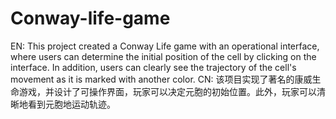 # Conway-life-game
EN: This project created a Conway Life game with an operational interface, where users can determine the initial position of the cell by clicking on the interface. In addition, users can clearly see the trajectory of the cell's movement as it is marked with another color.
CN: 该项目实现了著名的康威生命游戏，并设计了可操作界面，玩家可以决定元胞的初始位置。此外，玩家可以清晰地看到元胞地运动轨迹。
